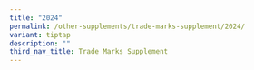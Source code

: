 ```yaml
---
title: "2024"
permalink: /other-supplements/trade-marks-supplement/2024/
variant: tiptap
description: ""
third_nav_title: Trade Marks Supplement
---
```

